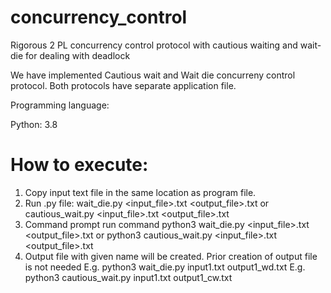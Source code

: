 # concurrency_control
Rigorous 2 PL concurrency control protocol with cautious waiting and wait-die for dealing with deadlock

We have implemented Cautious wait and Wait die concurreny control protocol.
Both protocols have separate application file.

Programming language:

Python: 3.8

# How to execute:

1. Copy input text file in the same location as program file.
2. Run .py file: wait_die.py <input_file>.txt <output_file>.txt or cautious_wait.py  <input_file>.txt <output_file>.txt
3. Command prompt run command
   python3 wait_die.py <input_file>.txt <output_file>.txt 
   or
   python3 cautious_wait.py <input_file>.txt <output_file>.txt
4. Output file with given name will be created. Prior creation of output file is not needed
E.g. python3 wait_die.py input1.txt output1_wd.txt
E.g. python3 cautious_wait.py input1.txt output1_cw.txt
